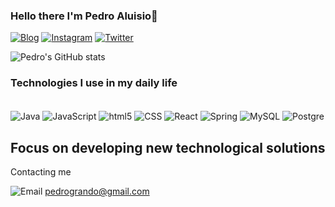 ### Hello there I'm Pedro Aluisio👋

[![Blog](https://img.shields.io/badge/LinkedIn-0077B5?style=for-the-badge&logo=linkedin&logoColor=white)](https://www.linkedin.com/in/pedro-aluisio-scuissiatto-22b9a2252/)
[![Instagram](https://img.shields.io/badge/Instagram-E4405F?style=for-the-badge&logo=instagram&logoColor=white)](https://www.instagram.com/pe.grando/)
[![Twitter](https://img.shields.io/badge/Twitter-1DA1F2?style=for-the-badge&logo=twitter&logoColor=white)](https://twitter.com/pedroGrand0)

![Pedro's GitHub stats](https://github-readme-stats.vercel.app/api?username=pedrinGrando&show_icons=true&theme=onedark)

### Technologies I use in my daily life

<div><br/>
   <img align="center" alt="Java" src="https://img.shields.io/badge/Java-ED8B00?style=for-the-badge&logo=openjdk&logoColor=white" />
   <img align="center" alt="JavaScript" src="https://img.shields.io/badge/JavaScript-F7DF1E?style=for-the-badge&logo=javascript&logoColor=black" />
   <img align="center" alt="html5" src="https://img.shields.io/badge/HTML-239120?style=for-the-badge&logo=html5&logoColor=white" />
   <img align="center" alt="CSS" src="https://img.shields.io/badge/CSS3-1572B6?style=for-the-badge&logo=css3&logoColor=white" />
   <img align="center" alt="React" src="https://img.shields.io/badge/React-20232A?style=for-the-badge&logo=react&logoColor=61DAFB" />
   <img align="center" alt="Spring" src="https://img.shields.io/badge/Spring-6DB33F?style=for-the-badge&logo=spring&logoColor=white" />
   <img align="center" alt="MySQL" src="https://img.shields.io/badge/MySQL-00000F?style=for-the-badge&logo=mysql&logoColor=white" />
   <img align="center" alt="Postgre" src="https://img.shields.io/badge/PostgreSQL-316192?style=for-the-badge&logo=postgresql&logoColor=white" />

</div>

## Focus on developing new technological solutions

Contacting me

![Email](https://img.shields.io/badge/Gmail-D14836?style=for-the-badge&logo=gmail&logoColor=white)
pedrogrando@gmail.com


